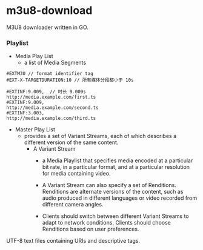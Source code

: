 # m3u8-download

M3U8 downloader written in GO.

### Playlist

- Media Play List
    - a list of Media Segments

```text
#EXTM3U // format identifier tag
#EXT-X-TARGETDURATION:10 // 所有媒体分段都小于 10s

#EXTINF:9.009,  // 时长 9.009s
http://media.example.com/first.ts
#EXTINF:9.009,
http://media.example.com/second.ts
#EXTINF:3.003,
http://media.example.com/third.ts
```

- Master Play List
  - provides a set of Variant Streams, each of which
    describes a different version of the same content.
    - A Variant Stream 
      - a Media Playlist that specifies media encoded at a particular bit rate, in a particular format, and at a
        particular resolution for media containing video.
      - A Variant Stream can also specify a set of Renditions.  Renditions
        are alternate versions of the content, such as audio produced in
        different languages or video recorded from different camera angles.
        
      - Clients should switch between different Variant Streams to adapt to
        network conditions.  Clients should choose Renditions based on user
        preferences.


UTF-8 text files containing URIs and descriptive tags.

